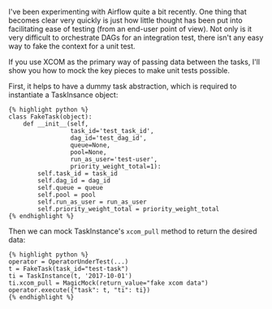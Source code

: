 I've been experimenting with Airflow quite a bit recently. One thing that becomes clear very quickly is just how little thought has been put into facilitating ease of testing (from an end-user point of view). Not only is it very difficult to orchestrate DAGs for an integration test, there isn't any easy way to fake the context for a unit test.



If you use XCOM as the primary way of passing data between the tasks, I'll show you how to mock the key pieces to make unit tests possible.



First, it helps to have a dummy task abstraction, which is required to instantiate a TaskInsance object:

    {% highlight python %}
    class FakeTask(object):
        def __init__(self,
                     task_id='test_task_id',
                     dag_id='test_dag_id',
                     queue=None,
                     pool=None,
                     run_as_user='test-user',
                     priority_weight_total=1):
            self.task_id = task_id
            self.dag_id = dag_id
            self.queue = queue
            self.pool = pool
            self.run_as_user = run_as_user
            self.priority_weight_total = priority_weight_total
    {% endhighlight %}

Then we can mock TaskInstance's `xcom_pull` method to return the desired data:

    {% highlight python %}
    operator = OperatorUnderTest(...)
    t = FakeTask(task_id="test-task")
    ti = TaskInstance(t, '2017-10-01')
    ti.xcom_pull = MagicMock(return_value="fake xcom data")
    operator.execute({"task": t, "ti": ti})
    {% endhighlight %}
